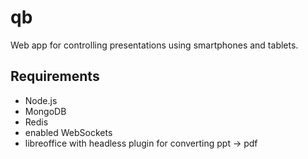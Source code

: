 qb
==

Web app for controlling presentations using smartphones and tablets.

Requirements
------------
- Node.js
- MongoDB
- Redis
- enabled WebSockets
- libreoffice with headless plugin for converting ppt -> pdf